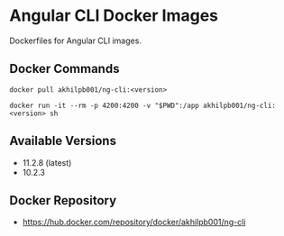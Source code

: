 # Angular CLI Docker Images
Dockerfiles for Angular CLI images.

## Docker Commands
```
docker pull akhilpb001/ng-cli:<version>
```
```
docker run -it --rm -p 4200:4200 -v "$PWD":/app akhilpb001/ng-cli:<version> sh
```

## Available Versions
- 11.2.8 (latest)
- 10.2.3

## Docker Repository
- https://hub.docker.com/repository/docker/akhilpb001/ng-cli

